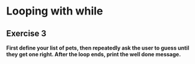 # Looping with while
## Exercise 3

**First define your list of pets, then repeatedly ask the user to guess until they get one right. After the loop ends, print the well done message.**